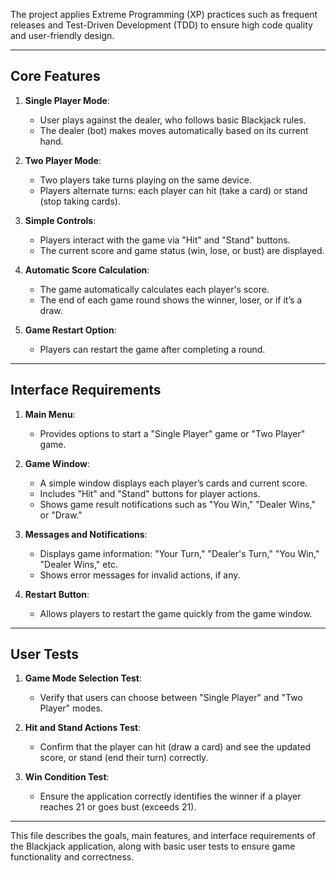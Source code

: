 The project applies Extreme Programming (XP) practices such as frequent releases and Test-Driven Development (TDD) to ensure high code quality and user-friendly design.

---

## Core Features

1. **Single Player Mode**: 
   - User plays against the dealer, who follows basic Blackjack rules.
   - The dealer (bot) makes moves automatically based on its current hand.

2. **Two Player Mode**:
   - Two players take turns playing on the same device.
   - Players alternate turns: each player can hit (take a card) or stand (stop taking cards).

3. **Simple Controls**:
   - Players interact with the game via "Hit" and "Stand" buttons.
   - The current score and game status (win, lose, or bust) are displayed.

4. **Automatic Score Calculation**:
   - The game automatically calculates each player's score.
   - The end of each game round shows the winner, loser, or if it’s a draw.

5. **Game Restart Option**:
   - Players can restart the game after completing a round.

---

## Interface Requirements

1. **Main Menu**:
   - Provides options to start a "Single Player" game or "Two Player" game.

2. **Game Window**:
   - A simple window displays each player’s cards and current score.
   - Includes "Hit" and "Stand" buttons for player actions.
   - Shows game result notifications such as "You Win," "Dealer Wins," or "Draw."

3. **Messages and Notifications**:
   - Displays game information: "Your Turn," "Dealer's Turn," "You Win," "Dealer Wins," etc.
   - Shows error messages for invalid actions, if any.

4. **Restart Button**:
   - Allows players to restart the game quickly from the game window.

---

## User Tests

1. **Game Mode Selection Test**:
   - Verify that users can choose between "Single Player" and "Two Player" modes.

2. **Hit and Stand Actions Test**:
   - Confirm that the player can hit (draw a card) and see the updated score, or stand (end their turn) correctly.

3. **Win Condition Test**:
   - Ensure the application correctly identifies the winner if a player reaches 21 or goes bust (exceeds 21).

---

This file describes the goals, main features, and interface requirements of the Blackjack application, along with basic user tests to ensure game functionality and correctness.